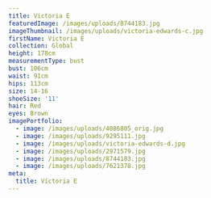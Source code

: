 ```yaml
---
title: Victoria E
featuredImage: /images/uploads/8744183.jpg
imageThumbnail: /images/uploads/victoria-edwards-c.jpg
firstName: Victoria E
collection: Global
height: 178cm
measurementType: bust
bust: 106cm
waist: 91cm
hips: 113cm
size: 14-16
shoeSize: '11'
hair: Red
eyes: Brown
imagePortfolio:
  - image: /images/uploads/4086805_orig.jpg
  - image: /images/uploads/9295111.jpg
  - image: /images/uploads/victoria-edwards-d.jpg
  - image: /images/uploads/2971579.jpg
  - image: /images/uploads/8744183.jpg
  - image: /images/uploads/7621378.jpg
meta:
  title: Victoria E
---
```


